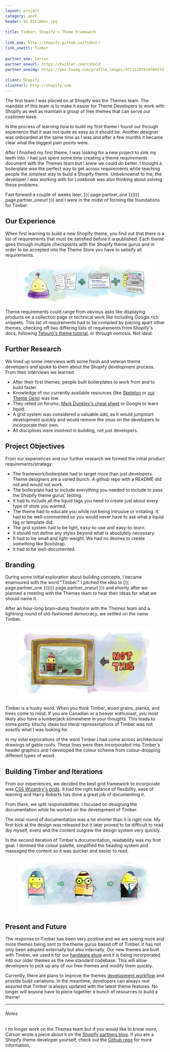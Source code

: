 ```yaml
---
layout: project
category: work
header: 01-01timber.jpg

title: Timber; Shopify's Theme Framework

link_one: http://shopify.github.io/Timber/
link_onettl: Timber

partner_one: Carson
partner_oneurl: https://twitter.com/cshold
partner_oneimg: https://pbs.twimg.com/profile_images/477152876347662337/V4unM_ag.jpeg

client: Shopify
clienturl: http://shopify.com
---
```


The first team I was placed on at Shopify was the Themes team. The mandate of this team is to make it easier for Theme Developers to work with Shopify as well as maintain a group of free themes that can serve our customer base.

In the process of learning how to build my first theme I found out through experience that it was not quite as easy as it should be. Another designer was onboarded at the same time as I was and after a few months it became clear what the biggest pain points were.

After I finished my first theme, I was looking for a new project to sink my teeth into. I had just spent some time creating a theme requirements document with the Themes team but I knew we could do better. I thought a boilerplate was the perfect way to get across requirements while teaching people the simplest way to build a Shopify theme. Unbeknownst to me, the developer I was working with for Lookbook was also thinking about solving these problems.

Fast forward a couple of weeks later, [{{ page.partner_one }}]({{ page.partner_oneurl }}) and I were in the midst of forming the foundations for Timber.

## Our Experience

When first learning to build a new Shopify theme, you find out that there is a list of requirements that must be satisfied before it is published. Each theme goes through multiple checkpoints with the Shopify theme gurus and in order to be accepted into the Theme Store you have to satisify all requirements.

<figure>
	<img src="/img/project/01-02timber.jpg">
</figure>

Theme requirements could range from obvious asks like displaying products on a collection page or technical work like including Google rich snippets. This list of requirements had to be compiled by piecing apart other themes, checking off two differing lists of requirements from Shopify's docs, following [Tetsuro's theme tutorial](http://www.tetchi.ca/shopify-theme-from-scratch/), or through osmosis. Not ideal.

## Further Research

We lined up some interviews with some fresh and veteran theme developers and spoke to them about the Shopify development process. From their interviews we learned:

- After their first themes, people built boilerplates to work from and to build faster.
- Knowledge of our currently available resources (like [Skeleton](https://github.com/Shopify/skeleton-theme) or [our Theme Gem](https://github.com/Shopify/shopify_theme)) was low.
- They relied on forums, [Mark Dunkley's cheat sheet](http://cheat.markdunkley.com/) or Google to learn liquid.
- A grid system was considered a valuable add, as it would jumpstart development quickly and would remove the onus on the developers to incorporate their own.
- All disciplines were involved in building, not just developers.

## Project Objectives

From our experiences and our further research we formed the initial product requirements/strategy:

* The framework/boilerplate had to target more than just developers. Theme designers are a varied bunch. A github repo with a README did not and would not work.
* The boilerplate had to include everything you needed to include to pass the Shopify theme gurus' testing.
* It had to include all the liquid tags you need to create just about every type of store you wanted.
* The theme had to educate you while not being intrusive or irritating. It had to be well-commented so you would never have to ask what a liquid tag or template did.
* The grid system had to be light, easy-to-use and easy-to-learn.
* It should not define any styles beyond what is absolutely necessary.
* It had to be small and light-weight. We had no desires to create something like Bootstrap.
* It had to be well-documented.

## Branding

During some initial exploration about building concepts, I became enamoured with the word "Timber." I pitched the idea to [{{ page.partner_one }}]({{ page.partner_oneurl }}) and shortly after we planned a meeting with the Themes team to hear their ideas for what we should name it.

After an hour-long brain-dump firestorm with the Themes team and a lightning round of old-fashioned democracy, we settled on the name Timber.

<figure>
	<img src="/img/project/01-03timber.jpg">
</figure>

Timber is a husky word. When you think Timber, wood grains, planks, and trees come to mind. If you are Canadian or a beaver enthusiast, you most likely also have a lumberjack somewhere in your thoughts. This leads to some pretty kitschy ideas but literal representations of Timber was not exactly what I was looking for.

In my inital explorations of the word Timber I had come across architectural drawings of gable roofs. These lines were then incorporated into Timber's header graphics and I developed the colour scheme from colour-dropping different types of wood.

## Building Timber and Iterations

From our experiences, we decided the best grid framework to incorporate was [CSS Wizardry's grids](https://github.com/csswizardry/csswizardry-grids). It had the right balance of flexibility, ease of learning and Harry Roberts has done a great job of documenting it. 

From there, we split responsibilities: I focused on designing the documentation while he worked on the development of Timber. 

The inital round of documentation was a lot shorter than it is right now. My first kick at the design was released but it later proved to be difficult to read (by myself, even) and the content outgrew the design system very quickly.

In the second iteration of Timber's documentation, readability was my first goal. I dimmed the colour palette, simplified the heading system and massaged the content so it was quicker and easier to read. 

<figure>
	<img src="/img/project/01-04timber.jpg">
</figure>

## Present and Future

The response to Timber has been very positive and we are seeing more and more themes being sent to the theme gurus based off of Timber. It has not only been adopted externally but also internally. Our new themes are built with Timber, we used it for our [hardware store](http://hardware.shopify.com) and it is being incorporated into our older themes as the new standard codebase. This will allow developers to pick up any of our free themes and modify them quickly.

Currently, there are plans to improve the themes [development workflow](https://github.com/Shopify/Timber/issues/155) and provide build variations. In the meantime, developers can always rest assured that Timber is always updated with the latest theme features. No longer will anyone have to piece together a bunch of resources to build a theme!

---

<div class="notes">
	<h6>Notes</h6>
	<p>I no longer work on the Themes team but if you would like to know more, Carson wrote a piece about it on the <a href="http://shopifypartnerblog.myshopify.com/blogs/blog/15972059-why-we-created-timber-shopify-s-theme-framework-why-you-should-use-it">Shopify partners blog</a>. If you are a Shopify theme developer yourself, check out the <a href="https://github.com/Shopify/Timber/issues">Github repo</a> for more information.
</div>